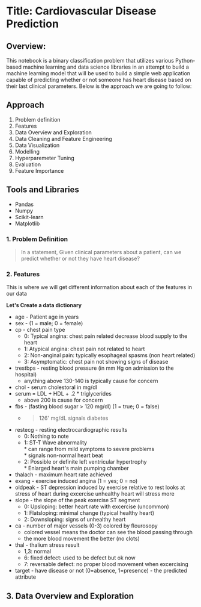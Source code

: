 # **Title:** Cardiovascular Disease Prediction

## **Overview:**
This notebook is a binary classification problem that utilizes various Python-based machine learning and data science libraries in an attempt to build a machine learning model that will be used to build a simple web application capable of predicting whether or not someone has heart disease based on their last clinical parameters. Below is the approach we are going to follow:

## Approach
1. Problem definition
2. Features
3. Data Overview and Exploration
4. Data Cleaning and Feature Engineering
5. Data Visualization
6. Modelling
7. Hyperparemeter Tuning
8. Evaluation
9. Feature Importance

## Tools and Libraries
- Pandas
- Numpy
- Scikit-learn
- Matplotlib


### 1. Problem Definition
>In a statement,
Given clinical parameters about a patient, can we predict whether or not they have heart disease?

### 2. Features
This is where we will get different information about each of the features in our data

**Let's Create a data dictionary**

- age - Patient age in years  <br/>
- sex - (1 = male; 0 = female) <br/>
- cp - chest pain type <br/>
   * 0: Typical angina: chest pain related decrease blood supply to the heart <br/>
   * 1: Atypical angina: chest pain not related to heart <br/>
   * 2: Non-anginal pain: typically esophageal spasms (non heart related) <br/>
   * 3: Asymptomatic: chest pain not showing signs of disease <br/>
- trestbps - resting blood pressure (in mm Hg on admission to the hospital) <br/> 
   * anything above 130-140 is typically cause for concern <br/>
- chol - serum cholestoral in mg/dl <br/>
- serum = LDL + HDL + .2 * triglycerides <br/>
   * above 200 is cause for concern <br/>
- fbs - (fasting blood sugar > 120 mg/dl) (1 = true; 0 = false) <br/>
   * >126' mg/dL signals diabetes <br/>
- restecg - resting electrocardiographic results <br/>
   - 0: Nothing to note <br/>
   - 1: ST-T Wave abnormality <br/>
         * can range from mild symptoms to severe problems <br/>
         * signals non-normal heart beat <br/>
   * 2: Possible or definite left ventricular hypertrophy <br/>
         * Enlarged heart's main pumping chamber <br/>
- thalach - maximum heart rate achieved <br/>
- exang - exercise induced angina (1 = yes; 0 = no) <br/>
- oldpeak - ST depression induced by exercise relative to rest looks at stress of heart during excercise unhealthy heart will stress more <br/>
- slope - the slope of the peak exercise ST segment <br/>
  * 0: Upsloping: better heart rate with excercise (uncommon) <br/>
  * 1: Flatsloping: minimal change (typical healthy heart) <br/>
  * 2: Downsloping: signs of unhealthy heart <br/>
- ca - number of major vessels (0-3) colored by flourosopy <br/>
  * colored vessel means the doctor can see the blood passing through <br/>
  * the more blood movement the better (no clots) <br/>
- thal - thalium stress result <br/>
  * 1,3: normal <br/>
  * 6: fixed defect: used to be defect but ok now <br/>
  * 7: reversable defect: no proper blood movement when excercising <br/>
- target - have disease or not (0=absence, 1=presence) - the predicted attribute <br/>

## 3. Data Overview and Exploration

